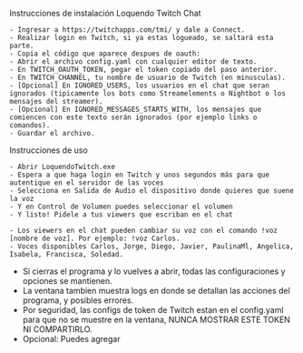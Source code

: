 Instrucciones de instalación Loquendo Twitch Chat

	- Ingresar a https://twitchapps.com/tmi/ y dale a Connect.
	- Realizar login en Twitch, si ya estas logueado, se saltará esta parte.
	- Copia el código que aparece despues de oauth:
	- Abrir el archivo config.yaml con cualquier editor de texto.
	- En TWITCH_OAUTH_TOKEN, pegar el token copiado del paso anterior.
	- En TWITCH_CHANNEL, tu nombre de usuario de Twitch (en minusculas).
	- [Opcional] En IGNORED_USERS, los usuarios en el chat que seran ignorados (tipicamente los bots como Streamelements o Nightbot o los mensajes del streamer).
	- [Opcional] En IGNORED_MESSAGES_STARTS_WITH, los mensajes que comiencen con este texto serán ignorados (por ejemplo links o comandos).
	- Guardar el archivo.


Instrucciones de uso

	- Abrir LoquendoTwitch.exe
	- Espera a que haga login en Twitch y unos segundos más para que autentique en el servidor de las voces
	- Selecciona en Salida de Audio el dispositivo donde quieres que suene la voz
	- Y en Control de Volumen puedes seleccionar el volumen
	- Y listo! Pidele a tus viewers que escriban en el chat
	
	- Los viewers en el chat pueden cambiar su voz con el comando !voz [nombre de voz]. Por ejemplo: !voz Carlos.
	- Voces disponibles Carlos, Jorge, Diego, Javier, PaulinaMl, Angelica, Isabela, Francisca, Soledad.
	
	
- Si cierras el programa y lo vuelves a abrir, todas las configuraciones y opciones se mantienen.
- La ventana tambien muestra logs en donde se detallan las acciones del programa, y posibles errores.
- Por seguridad, las configs de token de Twitch estan en el config.yaml para que no se muestre en la ventana, NUNCA MOSTRAR ESTE TOKEN NI COMPARTIRLO.
- Opcional: Puedes agregar 